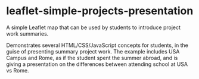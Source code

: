 leaflet-simple-projects-presentation
====================================

A simple Leaflet map that can be used by students to introduce project work summaries.  


Demonstrates several HTML/CSS/JavaScript concepts for students, in the guise of presenting summary project work.  The example includes USA Campus and Rome, as if the student spent the summer abroad, and is giving a presentation on the differences between attending school at USA vs Rome.  